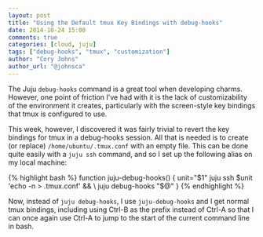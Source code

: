 ```yaml
---
layout: post
title: "Using the Default tmux Key Bindings with debug-hooks"
date: 2014-10-24 15:00
comments: true
categories: [cloud, juju]
tags: ["debug-hooks", "tmux", "customization"]
author: "Cory Johns"
author_url: "@johnsca"
---
```


The Juju `debug-hooks` command is a great tool when developing charms.
However, one point of friction I&apos;ve had with it is the lack of
customizability of the environment it creates, particularly with the
screen-style key bindings that tmux is configured to use.

This week, however, I discovered it was fairly trivial to revert the
key bindings for tmux in a debug-hooks session.  All that is needed
is to create (or replace) `/home/ubuntu/.tmux.conf` with an empty file.
This can be done quite easily with a `juju ssh` command, and so I set
up the following alias on my local machine:

{% highlight bash %}
function juju-debug-hooks() {
    unit="$1"
    juju ssh $unit 'echo -n > .tmux.conf' && \
    juju debug-hooks "$@"
}
{% endhighlight %}

Now, instead of `juju debug-hooks`, I use `juju-debug-hooks` and I get
normal tmux bindings, including using Ctrl-B as the prefix instead of
Ctrl-A so that I can once again use Ctrl-A to jump to the start of the
current command line in bash.
